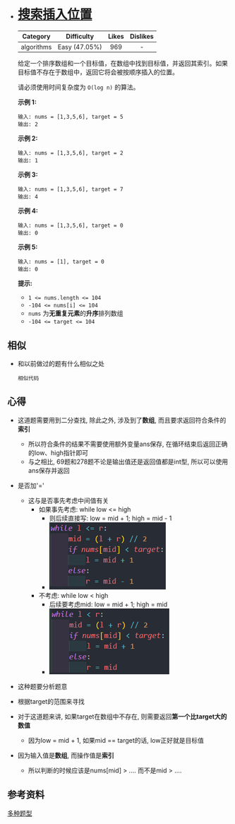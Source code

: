 * # [搜索插入位置](https://leetcode-cn.com/problems/search-insert-position/description/)

  |  Category  |  Difficulty   | Likes | Dislikes |
  | :--------: | :-----------: | :---: | :------: |
  | algorithms | Easy (47.05%) |  969  |    -     |


  给定一个排序数组和一个目标值，在数组中找到目标值，并返回其索引。如果目标值不存在于数组中，返回它将会被按顺序插入的位置。

  请必须使用时间复杂度为 `O(log n)` 的算法。

   

  **示例 1:**

  ```
  输入: nums = [1,3,5,6], target = 5
  输出: 2
  ```

  **示例 2:**

  ```
  输入: nums = [1,3,5,6], target = 2
  输出: 1
  ```

  **示例 3:**

  ```
  输入: nums = [1,3,5,6], target = 7
  输出: 4
  ```

  **示例 4:**

  ```
  输入: nums = [1,3,5,6], target = 0
  输出: 0
  ```

  **示例 5:**

  ```
  输入: nums = [1], target = 0
  输出: 0
  ```

   

  **提示:**

  - `1 <= nums.length <= 104`
  - `-104 <= nums[i] <= 104`
  - `nums` 为**无重复元素**的**升序**排列数组
  - `-104 <= target <= 104`



## 相似

* 和以前做过的题有什么相似之处

  ```
  相似代码
  ```





## 心得

* 这道题需要用到二分查找, 除此之外, 涉及到了**数组**, 而且要求返回符合条件的**索引**
  * 所以符合条件的结果不需要使用额外变量ans保存, 在循环结束后返回正确的low、high指针即可
  * 与之相比, 69题和278题不论是输出值还是返回值都是int型, 所以可以使用ans保存并返回
* 是否加'='
  * 这与是否事先考虑中间值有关
    * 如果事先考虑: while low <= high
      * 则后续直接写: low = mid + 1; high = mid - 1
      * ![](https://raw.githubusercontent.com/WeiS49/Bilder/main/img/leetcode/part/35_Euqal)
    * 不考虑: while low < high
      * 后续要考虑mid: low = mid + 1; high = mid
      * ![](https://raw.githubusercontent.com/WeiS49/Bilder/main/img/leetcode/part/35_noEqual)

* 这种题要分析题意
* 根据target的范围来寻找
* 对于这道题来讲, 如果target在数组中不存在, 则需要返回**第一个比target大的数值**
  * 因为low = mid + 1, 如果mid == target的话, low正好就是目标值
* 因为输入值是**数组**, 而操作值是**索引**
  * 所以判断的时候应该是nums[mid] > .... 而不是mid > ....



## 参考资料

[多种题型](https://leetcode-cn.com/problems/search-insert-position/solution/te-bie-hao-yong-de-er-fen-cha-fa-fa-mo-ban-python-/)